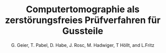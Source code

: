 ---
layout: bibtex
name: geier_druckguss_2010
kind: journal
author: G. Geier, T. Pabel, D. Habe, J. Rosc, M. Hadwiger, T Höllt, and L.Fritz
title: Computertomographie als zerstörungsfreies Prüfverfahren für Gussteile
journal: Druckguss-Praxis
page_start: 171
page_end: 174
volume: 7
issue: 8
year: 2010
doi: 
pdf: assets/papers/geier_druckguss_2010/druckguss10.pdf
poster: 
video: 
slides: 
fastforward: 
---